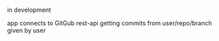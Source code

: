 in development 

app connects to GitGub rest-api getting commits from user/repo/branch given by user